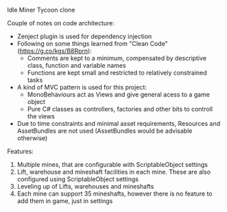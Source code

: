 Idle Miner Tycoon clone

Couple of notes on code architecture:  
* Zenject plugin is used for dependency injection  
* Following on some things learned from "Clean Code" (https://g.co/kgs/B8Rprn):  
	* Comments are kept to a minimum, compensated by descriptive class, function and variable names  
	* Functions are kept small and restricted to relatively constrained tasks  
* A kind of MVC pattern is used for this project:  
	* MonoBehaviours act as Views and give general acess to a game object  
	* Pure C# classes as controllers, factories and other bits to controll the views  
* Due to time constraints and minimal asset requirements, Resources and AssetBundles are not used (AssetBundles would be advisable otherwise)  
  
Features:  
1. Multiple mines, that are configurable with ScriptableObject settings  
2. Lift, warehouse and mineshaft facilities in each mine. These are also configured using ScriptableObject settings  
3. Leveling up of Lifts, warehouses and mineshafts  
4. Each mine can support 35 mineshafts, however there is no feature to add them in game, just in settings  